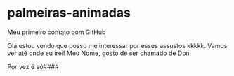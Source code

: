 # palmeiras-animadas
Meu primeiro contato com GitHub

Olá estou vendo que posso me interessar por esses assustos kkkkk.
Vamos ver até onde eu irei!
Meu Nome, gosto de ser chamado de Doni 

Por vez  é só####
